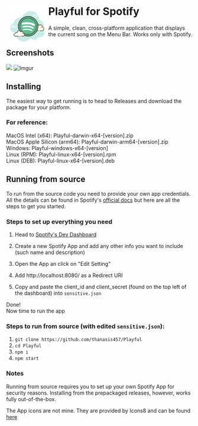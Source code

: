 # <img src="icons/app.png" align="left" width="114"/> Playful for Spotify

A simple, clean, cross-platform application that displays the current song on the Menu Bar. Works only with Spotify.

## Screenshots
![](https://i.imgur.com/YCuOYKk.png)
![Imgur](https://i.imgur.com/6DzXP2Y.png)

## Installing

The easiest way to get running is to head to Releases and download the package for your platform.

### For reference:

MacOS Intel (x64): Playful-darwin-x64-[version].zip  
MacOS Apple Silicon (arm64): Playful-darwin-arm64-[version].zip  
Windows: Playful-windows-x64-[version]  
Linux (RPM): Playful-linux-x64-[version].rpm  
Linux (DEB): Playful-linux-x64-[version].deb

## Running from source

To run from the source code you need to provide your own app credentials. All the details can be found in Spotify's [official docs](https://developer.spotify.com/documentation/web-api/) but here are all the steps to get you started.

### Steps to set up everything you need

1. Head to [Spotify's Dev Dashboard](https://developer.spotify.com/dashboard)

2. Create a new Spotify App and add any other info you want to include (such name and description)

3. Open the App an click on "Edit Setting"

4. Add http://localhost:8080/ as a Redirect URI

5. Copy and paste the client_id and client_secret (found on the top left of the dashboard) into `sensitive.json`

Done!  
Now time to run the app

### Steps to run from source (with edited `sensitive.json`):

1. `git clone https://github.com/thanasis457/Playful`
2. `cd Playful`
3. `npm i`
4. `npm start`

### Notes

Running from source requires you to set up your own Spotify App for security reasons.
Installing from the prepackaged releases, however, works fully out-of-the-box.

The App icons are not mine. They are provided by Icons8 and can be found [here](https://icons8.com/icon/116726/spotify)

